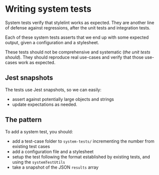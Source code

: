 # Writing system tests

System tests verify that stylelint works as expected. They are another line of defense against regressions, after the unit tests and integration tests.

Each of these system tests asserts that we end up with some expected output, given a configuration and a stylesheet.

These tests should not be comprehensive and systematic (*the unit tests should*). They should reproduce real use-cases and verify that those use-cases work as expected.

## Jest snapshots

The tests use Jest snapshots, so we can easily:

-   assert against potentially large objects and strings
-   update expectations as needed.

## The pattern

To add a system test, you should:

-   add a test-case folder to `system-tests/` incrementing the number from existing test cases
-   add a configuration file and a stylesheet
-   setup the test following the format established by existing tests, and using the `systemTestUtils`
-   take a snapshot of the JSON `results` array
